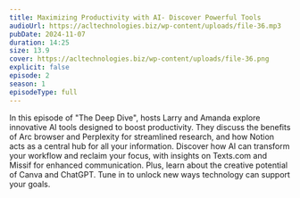 ```yaml
---
title: Maximizing Productivity with AI- Discover Powerful Tools 
audioUrl: https://acltechnologies.biz/wp-content/uploads/file-36.mp3
pubDate: 2024-11-07
duration: 14:25
size: 13.9
cover: https://acltechnologies.biz/wp-content/uploads/file-36.png
explicit: false
episode: 2
season: 1
episodeType: full
---
```

In this episode of "The Deep Dive", hosts Larry and Amanda explore innovative AI tools designed to boost productivity. They discuss the benefits of Arc browser and Perplexity for streamlined research, and how Notion acts as a central hub for all your information. Discover how AI can transform your workflow and reclaim your focus, with insights on Texts.com and Missif for enhanced communication. Plus, learn about the creative potential of Canva and ChatGPT. Tune in to unlock new ways technology can support your goals.